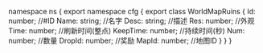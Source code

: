 namespace ns {
	export namespace cfg {
		export class WorldMapRuins {
			Id: number;		//#ID
			Name: string;		//名字
			Desc: string;		//描述
			Res: number;		//外观
			Time: number;		//刷新时间(整点)
			KeepTime: number;		//持续时间(秒)
			Num: number;		//数量
			DropId: number;		//奖励
			MapId: number;		//地图ID
		}
	}
}
